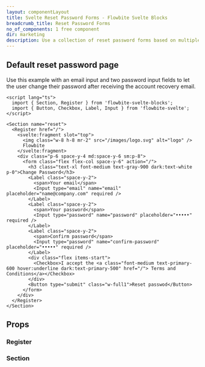 ```yaml
---
layout: componentLayout
title: Svelte Reset Password Forms - Flowbite Svelte Blocks
breadcrumb_title: Reset Password Forms
no_of_components: 1 free component
dir: marketing
description: Use a collection of reset password forms based on multiple layouts to let your users change their password after going through the account recovery email.
---
```


<script>
  import { TableProp, TableDefaultRow } from '../utils'
  import { props as item1} from '../props/Register.json'
  import { props as item2} from '../props/Section.json'
</script>

## Default reset password page

Use this example with an email input and two password input fields to let the user change their password after receiving the account recovery email.

```svelte example
<script lang="ts">
  import { Section, Register } from 'flowbite-svelte-blocks';
  import { Button, Checkbox, Label, Input } from 'flowbite-svelte';
</script>

<Section name="reset">
  <Register href="/">
    <svelte:fragment slot="top">
      <img class="w-8 h-8 mr-2" src="/images/logo.svg" alt="logo" />
      Flowbite
    </svelte:fragment>
    <div class="p-6 space-y-4 md:space-y-6 sm:p-8">
      <form class="flex flex-col space-y-6" action="/">
        <h3 class="text-xl font-medium text-gray-900 dark:text-white p-0">Change Password</h3>
        <Label class="space-y-2">
          <span>Your email</span>
          <Input type="email" name="email" placeholder="name@company.com" required />
        </Label>
        <Label class="space-y-2">
          <span>Your password</span>
          <Input type="password" name="password" placeholder="•••••" required />
        </Label>
        <Label class="space-y-2">
          <span>Confirm password</span>
          <Input type="password" name="confirm-password" placeholder="•••••" required />
        </Label>
        <div class="flex items-start">
          <Checkbox>I accept the <a class="font-medium text-primary-600 hover:underline dark:text-primary-500" href="/"> Terms and Conditions</a></Checkbox>
        </div>
        <Button type="submit" class="w-full1">Reset passwod</Button>
      </form>
    </div>
  </Register>
</Section>
```

## Props

### Register

<TableProp>
<TableDefaultRow items={item1} rowState='hover' />
</TableProp>

### Section

<TableProp>
<TableDefaultRow items={item2} rowState='hover' />
</TableProp>